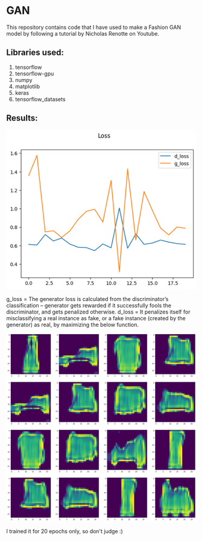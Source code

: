 # GAN
This repository contains code that I have used to make a Fashion GAN model by following a tutorial by Nicholas Renotte on Youtube.

## Libraries used:
1. tensorflow
2. tensorflow-gpu
3. numpy
4. matplotlib
5. keras
6. tensorflow_datasets

## Results:
![Graph of g_loss and d_loss](https://github.com/ShauryaDevPathak/GAN/blob/main/Images/output_graph.png?raw=true)

g_loss = The generator loss is calculated from the discriminator’s classification – generator gets rewarded if it successfully fools the discriminator, and gets penalized otherwise.
d_loss = It penalizes itself for misclassifying a real instance as fake, or a fake instance (created by the  generator) as real, by maximizing the below function.

![Resultant images generated by the generator](https://github.com/ShauryaDevPathak/GAN/blob/main/Images/result.png?raw=true)

I trained it for 20 epochs only, so don't judge :)
